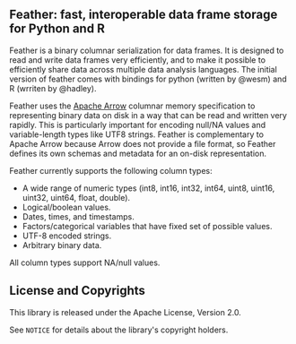 ## Feather: fast, interoperable data frame storage for Python and R

Feather is a binary columnar serialization for data frames. It is designed to
read and write data frames very efficiently, and to make it possible to 
efficiently share data across multiple data analysis languages. The initial 
version of feather comes with bindings for python (written by @wesm) and R
(wrriten by @hadley).

Feather uses the [Apache Arrow](https://arrow.apache.org) columnar memory
specification to representing binary data on disk in a way that can be read
and written very rapidly. This is particularly important for encoding 
null/NA values and variable-length types like UTF8 strings. Feather is
complementary to Apache Arrow because Arrow does not provide a file format, 
so Feather defines its own schemas and metadata for an on-disk representation.

Feather currently supports the following column types:

* A wide range of numeric types (int8, int16, int32, int64, uint8, uint16,
  uint32, uint64, float, double).
* Logical/boolean values.
* Dates, times, and timestamps.
* Factors/categorical variables that have fixed set of possible values.
* UTF-8 encoded strings.
* Arbitrary binary data.

All column types support NA/null values.

## License and Copyrights

This library is released under the Apache License, Version 2.0.

See `NOTICE` for details about the library's copyright holders.

